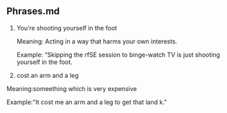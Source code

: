 ## Phrases.md

1. You’re shooting yourself in the foot

   Meaning: Acting in a way that harms your own interests.

   Example: “Skipping the rfSE session to binge-watch TV is just shooting yourself in the foot.

 3. cost an arm and a leg

   Meaning:someething which is very expensive

   Example:"It cost me an arm and a leg to get that land k."
